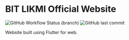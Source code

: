 # BIT LIKMI Official Website

![GitHub Workflow Status (branch)](https://img.shields.io/github/workflow/status/LIKMI/web_bit/Build%20and%20Deploy%20Flutter%20Web/main?style=for-the-badge)
![GitHub last commit](https://img.shields.io/github/last-commit/LIKMI/web_bit?style=for-the-badge)

Website built using Flutter for web.
